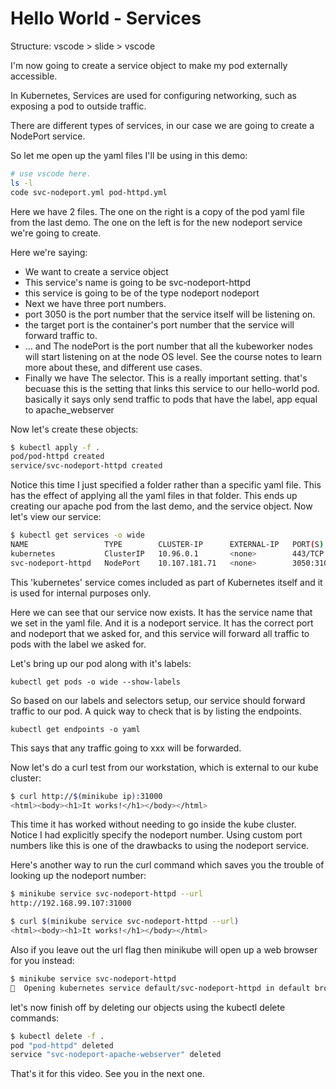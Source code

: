# Hello World - Services

Structure: 
  vscode > slide > vscode



I'm now going to create a service object to make my pod externally accessible. 

In Kubernetes, Services are used for configuring networking, such as exposing a pod to outside traffic. 

There are different types of services, in our case we are going to create a NodePort service.

So let me open up the yaml files I'll be using in this demo:


```bash
# use vscode here. 
ls -l
code svc-nodeport.yml pod-httpd.yml 
```

Here we have 2 files. The one on the right is a copy of the pod yaml file from the last demo. The one on the left is for the new nodeport service we're going to create. 


Here we're saying:

- We want to create a service object 
- This service's name is going to be svc-nodeport-httpd
- this service is going to be of the type nodeport nodeport
- Next we have three port numbers.
-  port 3050 is the port number that the service itself will be listening on. 
- the target port is the container's port number that the service will forward traffic to.
- ... and The nodePort is the port number that all the kubeworker nodes will start listening on at the node OS level. See the course notes to learn more about these, and different use cases. 
- Finally we have The selector. This is a really important setting. that's becuase this is the setting that links this service to our hello-world pod. basically it says only send traffic to pods that have the label, app equal to apache_webserver




Now let's create these objects:

```bash
$ kubectl apply -f .
pod/pod-httpd created
service/svc-nodeport-httpd created
```

Notice this time I just specified a folder rather than a specific yaml file. This has the effect of applying all the yaml files in that folder. This ends up creating our apache pod from the last demo, and the service object. Now let's view our service:

```bash
$ kubectl get services -o wide
NAME                 TYPE        CLUSTER-IP      EXTERNAL-IP   PORT(S)          AGE    SELECTOR
kubernetes           ClusterIP   10.96.0.1       <none>        443/TCP          8d     <none>
svc-nodeport-httpd   NodePort    10.107.181.71   <none>        3050:31000/TCP   117s   app=apache_webserver
```

This 'kubernetes' service comes included as part of Kubernetes itself and it is used for internal purposes only.

Here we can see that our service now exists. It has the service name that we set in the yaml file. And it is a nodeport service. It has the correct port and nodeport that we asked for, and this service will forward all traffic to pods with the label we asked for. 

Let's bring up our pod along with it's labels:

```
kubectl get pods -o wide --show-labels
```

So based on our labels and selectors setup, our service should forward traffic to our pod. A quick way to check that is by listing the endpoints. 

```
kubectl get endpoints -o yaml
```

This says that any traffic going to xxx will be forwarded. 





Now let's do a curl test from our workstation, which is external to our kube  cluster:

```bash
$ curl http://$(minikube ip):31000
<html><body><h1>It works!</h1></body></html>
```

This time it has worked without needing to go inside the kube cluster. Notice I had explicitly specify the nodeport number. Using custom port numbers like this is one of the drawbacks to using the nodeport service. 

Here's another way to run the curl command which saves you the trouble of looking up the nodeport number:

```bash
$ minikube service svc-nodeport-httpd --url
http://192.168.99.107:31000

$ curl $(minikube service svc-nodeport-httpd --url)
<html><body><h1>It works!</h1></body></html>
```

Also if you leave out the url flag then minikube will open up a web browser for you instead:

```bash
$ minikube service svc-nodeport-httpd
🎉  Opening kubernetes service default/svc-nodeport-httpd in default browser...
```



let's now finish off by deleting our objects using the kubectl delete commands: 

```bash
$ kubectl delete -f .
pod "pod-httpd" deleted
service "svc-nodeport-apache-webserver" deleted
```





That's it for this video. See you in the next one. 

